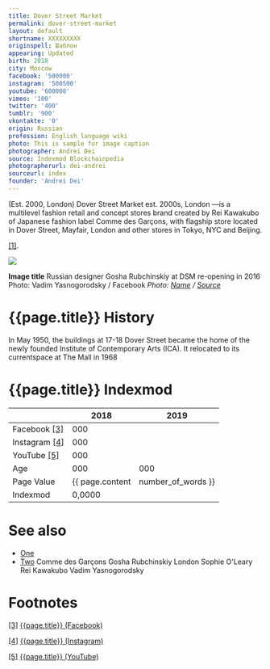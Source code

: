 ```yaml
---
title: Dover Street Market
permalink: dover-street-market
layout: default
shortname: XXXXXXXXX
originspell: Шаблон
appearing: Updated
birth: 2018
city: Moscow
facebook: '500000'
instagram: '500500'
youtube: '600000'
vimeo: '100'
twitter: '400'
tumblr: '900'
vkontakte: '0'
origin: Russian
profession: English language wiki
photo: This is sample for image caption
photographer: Andrei Dei
source: Indexmod Blockchainpedia
photographerurl: dei-andrei
sourceurl: index
founder: 'Andrei Dei'
---
```


(Est. 2000, London) Dover Street Market est. 2000s, London —is a multilevel fashion retail and concept stores brand created by Rei Kawakubo of Japanese fashion label Comme des Garçons, with flagship store located in Dover Street, Mayfair, London and other stores in Tokyo, NYC and Beijing.

<span id="a1">[\[1\]](#f1)</span>.

![](/encyclopedia/images/image-name.jpg)

**Image title**
Russian designer Gosha Rubchinskiy at DSM re-opening in 2016
Photo: Vadim Yasnogorodsky / Facebook
*Photo: [Name](index) / [Source](index)*

# {{page.title}} History


In May 1950, the buildings at 17-18 Dover Street became the home of the newly founded Institute of Contemporary Arts (ICA). It relocated to its currentspace at The Mall in 1968

# {{page.title}} Indexmod

||2018|2019|
|-|-|-|
|Facebook <span id="a3">[\[3\]](#f3)</span>|000||
|Instagram <span id="a4">[\[4\]](#f4)</span>|000||
|YouTube <span id="a5">[\[5\]](#f5)</span>|000||
|Age|000|000|
|Page Value|{{ page.content | number_of_words }}||
|Indexmod|0,0000||

# See also

+ [One](index)
+ [Two](index)
Comme des Garçons
Gosha Rubchinskiy
London
Sophie O'Leary
Rei Kawakubo
Vadim Yasnogorodsky

# Footnotes

[[3]](#a3) <span id="f3"></span> [{{page.title}} (Facebook)](index)

[[4]](#a4) <span id="f4"></span> [{{page.title}} (Instagram)](index)

[[5]](#a5) <span id="f5"></span> [{{page.title}} (YouTube)](index)
